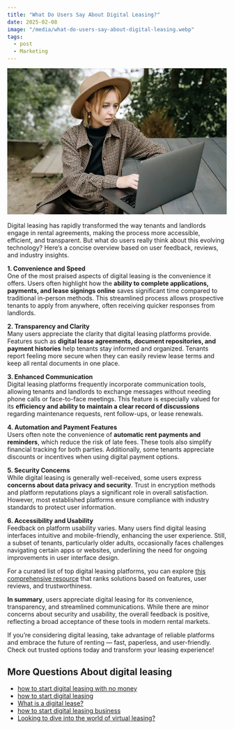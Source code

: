 ```yaml
---
title: "What Do Users Say About Digital Leasing?"
date: 2025-02-08
image: "/media/what-do-users-say-about-digital-leasing.webp"
tags:
  - post
  - Marketing
---
```


![What Do Users Say About Digital Leasing?](/media/what-do-users-say-about-digital-leasing.webp)

Digital leasing has rapidly transformed the way tenants and landlords engage in rental agreements, making the process more accessible, efficient, and transparent. But what do users really think about this evolving technology? Here’s a concise overview based on user feedback, reviews, and industry insights.

**1. Convenience and Speed**  
One of the most praised aspects of digital leasing is the convenience it offers. Users often highlight how the **ability to complete applications, payments, and lease signings online** saves significant time compared to traditional in-person methods. This streamlined process allows prospective tenants to apply from anywhere, often receiving quicker responses from landlords.

**2. Transparency and Clarity**  
Many users appreciate the clarity that digital leasing platforms provide. Features such as **digital lease agreements, document repositories, and payment histories** help tenants stay informed and organized. Tenants report feeling more secure when they can easily review lease terms and keep all rental documents in one place.

**3. Enhanced Communication**  
Digital leasing platforms frequently incorporate communication tools, allowing tenants and landlords to exchange messages without needing phone calls or face-to-face meetings. This feature is especially valued for its **efficiency and ability to maintain a clear record of discussions** regarding maintenance requests, rent follow-ups, or lease renewals.

**4. Automation and Payment Features**  
Users often note the convenience of **automatic rent payments and reminders**, which reduce the risk of late fees. These tools also simplify financial tracking for both parties. Additionally, some tenants appreciate discounts or incentives when using digital payment options.

**5. Security Concerns**  
While digital leasing is generally well-received, some users express **concerns about data privacy and security**. Trust in encryption methods and platform reputations plays a significant role in overall satisfaction. However, most established platforms ensure compliance with industry standards to protect user information.

**6. Accessibility and Usability**  
Feedback on platform usability varies. Many users find digital leasing interfaces intuitive and mobile-friendly, enhancing the user experience. Still, a subset of tenants, particularly older adults, occasionally faces challenges navigating certain apps or websites, underlining the need for ongoing improvements in user interface design.

For a curated list of top digital leasing platforms, you can explore [this comprehensive resource](https://curiouslists.com/posts/digital-leasing) that ranks solutions based on features, user reviews, and trustworthiness.

**In summary**, users appreciate digital leasing for its convenience, transparency, and streamlined communications. While there are minor concerns about security and usability, the overall feedback is positive, reflecting a broad acceptance of these tools in modern rental markets.

If you’re considering digital leasing, take advantage of reliable platforms and embrace the future of renting — fast, paperless, and user-friendly. Check out trusted options today and transform your leasing experience!

## More Questions About digital leasing

- [how to start digital leasing with no money](/posts/how-to-start-digital-leasing-with-no-money)
- [how to start digital leasing](/posts/how-to-start-digital-leasing)
- [What is a digital lease?](/posts/what-is-a-digital-lease)
- [how to start digital leasing business](/posts/how-to-start-digital-leasing-business)
- [Looking to dive into the world of virtual leasing?](/posts/looking-to-dive-into-the-world-of-virtual-leasing)
